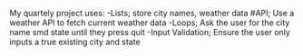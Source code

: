 My quartely project uses:
-Lists; store city names, weather data
#API; Use a weather API to fetch current weather data
-Loops; Ask the user for the city name smd state until they press quit
-Input Validation; Ensure the user only inputs a true existing city and state 

